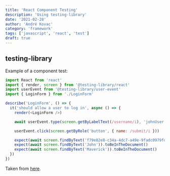 ```yaml
---
title: 'React Component Testing'
description: 'Using testing-library'
date: '2021-02-28'
author: 'André Kovac'
category: 'framework'
tags: ['javascript', 'react', 'test']
draft: true
---
```


## testing-library

Example of a component test:

```js
import React from 'react'
import { render, screen } from '@testing-library/react'
import userEvent from '@testing-library/user-event'
import { LoginForm } from './LoginForm'

describe('LoginForm', () => {
  it('should allow a user to log in', async () => {
    render(<LoginForm />)

    await userEvent.type(screen.getByLabelText(/username/i), 'johnUser')

    userEvent.click(screen.getByRole('button', { name: /submit/i }))

    expect(await screen.findByText('f79e82e8-c34a-4dc7-a49e-9fadc0979fda')).toBeInTheDocument()
    expect(await screen.findByText('John')).toBeInTheDocument()
    expect(await screen.findByText('Maverick')).toBeInTheDocument()
  })
})
```

Taken from [here](https://github.com/mswjs/examples/blob/master/examples/rest-react/src/LoginForm.test.js).
